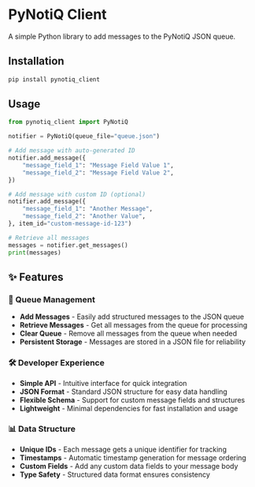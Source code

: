 # PyNotiQ Client

A simple Python library to add messages to the PyNotiQ JSON queue.

## Installation

```sh
pip install pynotiq_client
```

## Usage

```python
from pynotiq_client import PyNotiQ

notifier = PyNotiQ(queue_file="queue.json")

# Add message with auto-generated ID
notifier.add_message({
    "message_field_1": "Message Field Value 1",
    "message_field_2": "Message Field Value 2",
})

# Add message with custom ID (optional)
notifier.add_message({
    "message_field_1": "Another Message",
    "message_field_2": "Another Value",
}, item_id="custom-message-id-123")

# Retrieve all messages
messages = notifier.get_messages()
print(messages)
```

## ✨ Features

### 🔄 Queue Management
- **Add Messages** - Easily add structured messages to the JSON queue
- **Retrieve Messages** - Get all messages from the queue for processing
- **Clear Queue** - Remove all messages from the queue when needed
- **Persistent Storage** - Messages are stored in a JSON file for reliability

### 🛠️ Developer Experience
- **Simple API** - Intuitive interface for quick integration
- **JSON Format** - Standard JSON structure for easy data handling
- **Flexible Schema** - Support for custom message fields and structures
- **Lightweight** - Minimal dependencies for fast installation and usage

### 📊 Data Structure
- **Unique IDs** - Each message gets a unique identifier for tracking
- **Timestamps** - Automatic timestamp generation for message ordering
- **Custom Fields** - Add any custom data fields to your message body
- **Type Safety** - Structured data format ensures consistency
